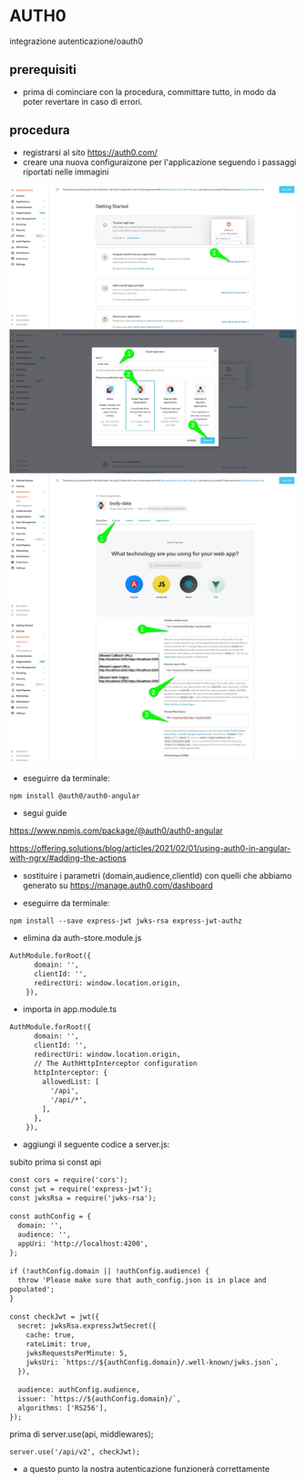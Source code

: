 # AUTH0

integrazione autenticazione/oauth0

## prerequisiti

- prima di cominciare con la procedura, committare tutto, in modo da poter revertare in caso di errori.

## procedura

- registrarsi al sito https://auth0.com/
- creare una nuova configuraizone per l'applicazione seguendo i passaggi riportati nelle immagini

![passaggio n.1](./img/01.png)
![passaggio n.2](./img/02.png)
![passaggio n.3](./img/03.png)
![passaggio n.4](./img/04.png)

- eseguirre da terminale:

```
npm install @auth0/auth0-angular
```

- segui guide 

https://www.npmjs.com/package/@auth0/auth0-angular

https://offering.solutions/blog/articles/2021/02/01/using-auth0-in-angular-with-ngrx/#adding-the-actions

- sostituire i parametri (domain,audience,clientId) con quelli che abbiamo generato su https://manage.auth0.com/dashboard

- eseguirre da terminale:

```
npm install --save express-jwt jwks-rsa express-jwt-authz
```

- elimina da auth-store.module.js

```
AuthModule.forRoot({
      domain: '',
      clientId: '',
      redirectUri: window.location.origin,
    }),
```

- importa in app.module.ts

```
AuthModule.forRoot({
      domain: '',
      clientId: '',
      redirectUri: window.location.origin,
      // The AuthHttpInterceptor configuration
      httpInterceptor: {
        allowedList: [
          '/api',
          '/api/*',
        ],
      },
    }),
```

- aggiungi il seguente codice a server.js:

subito prima si const api

```
const cors = require('cors');
const jwt = require('express-jwt');
const jwksRsa = require('jwks-rsa');

const authConfig = {
  domain: '',
  audience: '',
  appUri: 'http://localhost:4200',
};

if (!authConfig.domain || !authConfig.audience) {
  throw 'Please make sure that auth_config.json is in place and populated';
}

const checkJwt = jwt({
  secret: jwksRsa.expressJwtSecret({
    cache: true,
    rateLimit: true,
    jwksRequestsPerMinute: 5,
    jwksUri: `https://${authConfig.domain}/.well-known/jwks.json`,
  }),

  audience: authConfig.audience,
  issuer: `https://${authConfig.domain}/`,
  algorithms: ['RS256'],
});
```

prima di server.use(api, middlewares);

```
server.use('/api/v2', checkJwt);
```

- a questo punto la nostra autenticazione funzionerà correttamente
